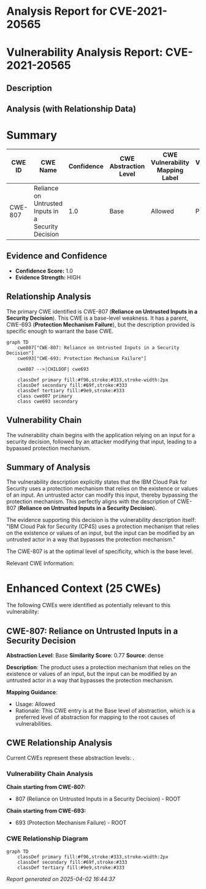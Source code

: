 # Analysis Report for CVE-2021-20565

# Vulnerability Analysis Report: CVE-2021-20565

## Description



## Analysis (with Relationship Data)

# Summary
| CWE ID | CWE Name | Confidence | CWE Abstraction Level | CWE Vulnerability Mapping Label | CWE-Vulnerability Mapping Notes |
|---|---|---|---|---|---|
| CWE-807 | Reliance on Untrusted Inputs in a Security Decision | 1.0 | Base | Allowed | Primary CWE |

## Evidence and Confidence

*   **Confidence Score:** 1.0
*   **Evidence Strength:** HIGH

## Relationship Analysis
The primary CWE identified is CWE-807 (**Reliance on Untrusted Inputs in a Security Decision**). This CWE is a base-level weakness. It has a parent, CWE-693 (**Protection Mechanism Failure**), but the description provided is specific enough to warrant the base CWE.

```mermaid
graph TD
    cwe807["CWE-807: Reliance on Untrusted Inputs in a Security Decision"]
    cwe693["CWE-693: Protection Mechanism Failure"]
    
    cwe807 -->|CHILDOF| cwe693
    
    classDef primary fill:#f96,stroke:#333,stroke-width:2px
    classDef secondary fill:#69f,stroke:#333
    classDef tertiary fill:#9e9,stroke:#333
    class cwe807 primary
    class cwe693 secondary
```

## Vulnerability Chain
The vulnerability chain begins with the application relying on an input for a security decision, followed by an attacker modifying that input, leading to a bypassed protection mechanism.

## Summary of Analysis
The vulnerability description explicitly states that the IBM Cloud Pak for Security uses a protection mechanism that relies on the existence or values of an input. An untrusted actor can modify this input, thereby bypassing the protection mechanism. This perfectly aligns with the description of CWE-807 (**Reliance on Untrusted Inputs in a Security Decision**).

The evidence supporting this decision is the vulnerability description itself: "IBM Cloud Pak for Security (CP4S) uses a protection mechanism that relies on the existence or values of an input, but the input can be modified by an untrusted actor in a way that bypasses the protection mechanism."

The CWE-807 is at the optimal level of specificity, which is the base level.

Relevant CWE Information:

# Enhanced Context (25 CWEs)
The following CWEs were identified as potentially relevant to this vulnerability:

## CWE-807: Reliance on Untrusted Inputs in a Security Decision
**Abstraction Level**: Base
**Similarity Score**: 0.77
**Source**: dense

**Description**:
The product uses a protection mechanism that relies on the existence or values of an input, but the input can be modified by an untrusted actor in a way that bypasses the protection mechanism.

**Mapping Guidance**:
- Usage: Allowed
- Rationale: This CWE entry is at the Base level of abstraction, which is a preferred level of abstraction for mapping to the root causes of vulnerabilities.


## CWE Relationship Analysis

Current CWEs represent these abstraction levels: .


### Vulnerability Chain Analysis

**Chain starting from CWE-807:**
- 807 (Reliance on Untrusted Inputs in a Security Decision) - ROOT


**Chain starting from CWE-693:**
- 693 (Protection Mechanism Failure) - ROOT



### CWE Relationship Diagram

```mermaid
graph TD
    classDef primary fill:#f96,stroke:#333,stroke-width:2px
    classDef secondary fill:#69f,stroke:#333
    classDef tertiary fill:#9e9,stroke:#333
```



*Report generated on 2025-04-02 16:44:37*

